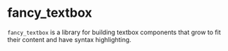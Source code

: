 # fancy_textbox

`fancy_textbox` is a library for building textbox components that grow to fit their
content and have syntax highlighting.
